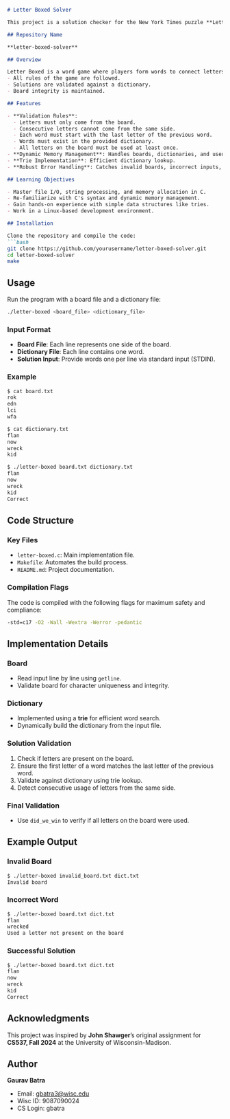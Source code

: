 ```markdown
# Letter Boxed Solver

This project is a solution checker for the New York Times puzzle **Letter Boxed**, implemented in **C**. The program validates user inputs against the puzzle rules, ensuring correctness while offering a seamless, command-line-based interface.

## Repository Name

**letter-boxed-solver**

## Overview

Letter Boxed is a word game where players form words to connect letters on a board while adhering to specific rules. This solver ensures:
- All rules of the game are followed.
- Solutions are validated against a dictionary.
- Board integrity is maintained.

## Features

- **Validation Rules**:  
  - Letters must only come from the board.  
  - Consecutive letters cannot come from the same side.  
  - Each word must start with the last letter of the previous word.  
  - Words must exist in the provided dictionary.  
  - All letters on the board must be used at least once.  
- **Dynamic Memory Management**: Handles boards, dictionaries, and user inputs of varying sizes.  
- **Trie Implementation**: Efficient dictionary lookup.  
- **Robust Error Handling**: Catches invalid boards, incorrect inputs, and missing files.  

## Learning Objectives

- Master file I/O, string processing, and memory allocation in C.  
- Re-familiarize with C's syntax and dynamic memory management.  
- Gain hands-on experience with simple data structures like tries.  
- Work in a Linux-based development environment.  

## Installation

Clone the repository and compile the code:  
```bash
git clone https://github.com/yourusername/letter-boxed-solver.git
cd letter-boxed-solver
make
```

## Usage

Run the program with a board file and a dictionary file:  
```bash
./letter-boxed <board_file> <dictionary_file>
```

### Input Format
- **Board File**: Each line represents one side of the board.  
- **Dictionary File**: Each line contains one word.  
- **Solution Input**: Provide words one per line via standard input (STDIN).  

### Example
```bash
$ cat board.txt
rok
edn
lci
wfa

$ cat dictionary.txt
flan
now
wreck
kid

$ ./letter-boxed board.txt dictionary.txt
flan
now
wreck
kid
Correct
```

## Code Structure

### Key Files
- `letter-boxed.c`: Main implementation file.  
- `Makefile`: Automates the build process.  
- `README.md`: Project documentation.  

### Compilation Flags
The code is compiled with the following flags for maximum safety and compliance:  
```bash
-std=c17 -O2 -Wall -Wextra -Werror -pedantic
```

## Implementation Details

### Board
- Read input line by line using `getline`.  
- Validate board for character uniqueness and integrity.  

### Dictionary
- Implemented using a **trie** for efficient word search.  
- Dynamically build the dictionary from the input file.  

### Solution Validation
1. Check if letters are present on the board.  
2. Ensure the first letter of a word matches the last letter of the previous word.  
3. Validate against dictionary using trie lookup.  
4. Detect consecutive usage of letters from the same side.  

### Final Validation
- Use `did_we_win` to verify if all letters on the board were used.  

## Example Output

### Invalid Board
```bash
$ ./letter-boxed invalid_board.txt dict.txt
Invalid board
```

### Incorrect Word
```bash
$ ./letter-boxed board.txt dict.txt
flan
wrecked
Used a letter not present on the board
```

### Successful Solution
```bash
$ ./letter-boxed board.txt dict.txt
flan
now
wreck
kid
Correct
```

## Acknowledgments
This project was inspired by **John Shawger**’s original assignment for **CS537, Fall 2024** at the University of Wisconsin-Madison.  

## Author
**Gaurav Batra**  
- Email: [gbatra3@wisc.edu](mailto:gbatra3@wisc.edu)  
- Wisc ID: 9087090024  
- CS Login: gbatra  
```
